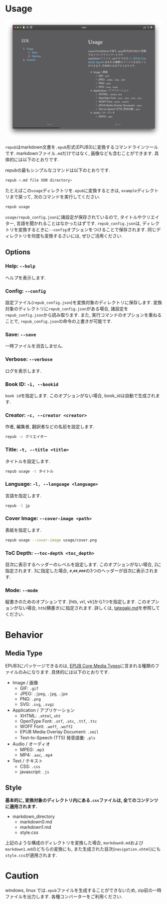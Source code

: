 # Usage
![image](image.png)

`repub`はmarkdown文書を`.epub`形式(EPUB3)に変換するコマンドラインツールです. 
markdownファイル`.md`だけではなく, 画像なども含むことができます. 具体的には以下のとおりです. 

repubの最もシンプルなコマンドは以下のとおりです. 

```bash
repub <.md file XOR directory>
```

たとえばこの`usage`ディレクトリを`.epub`に変換するときは, `example`ディレクトリまで戻って, 次のコマンドを実行してください. 

```bash
repub usage
```

`usage/repub_config.json`に諸設定が保存されているので, タイトルやクリエイター, 言語を聞かれることはなかったはずです. 
`repub_config.json`は, ディレクトリを変換するときに`--config`オプションをつけることで保存されます. 同じディレクトリを何度も変換するさいには, ぜひご活用ください. 

## Options
### Help: `--help`
ヘルプを表示します. 

### Config: `--config`
設定ファイル(`repub_config.json`)を変換対象のディレクトリに保存します. 
変換対象のディレクトリに`repub_config.json`がある場合, 諸設定を`repub_config.json`から読み取ります. 
また, 実行コマンドのオプションを重ねることで, `repub_config.json`の命令の上書きが可能です. 

### Save: `--save`
一時ファイルを消去しません. 

### Verbose: `--verbose`
ログを表示します. 

### Book ID: `-i, --bookid`
`book id`を指定します. このオプションがない場合, book_idは自動で生成されます. 

### Creator: `-c, --creator <creator>`
作者, 編集者, 翻訳者などの名前を設定します. 
```bash
repub -c クリエイター
```

### Title: `-t, --title <title>`
タイトルを設定します. 
```bash
repub usage -t タイトル
```

### Language: `-l, --language <language>`
言語を指定します.
```bash
repub -l jp
```

### Cover Image: `--cover-image <path>`
表紙を指定します. 

```bash
repub usage --cover-image usage/cover.png
```

### ToC Depth: `--toc-depth <toc_depth>`
目次に表示するヘッダーのレベルを設定します. このオプションがない場合, 2に指定されます. 
3に指定した場合, `#`,`##`,`###`の3つのヘッダーが目次に表示されます. 

### Mode: `--mode`
縦書きのためのオプションです. [htb, vrl, vlr]から1つを指定します. このオプションがない場合, `htb`(横書き)に指定されます. 
詳しくは, [tategaki.md](../tategaki_vertical/tategaki.md)を参照してください. 

# Behavior
## Media Type
EPUB3にパッケージできるのは, [EPUB Core Media Types](https://www.w3.org/publishing/epub3/epub-spec.html#sec-core-media-types)に含まれる種類のファイルのみになります. 具体的には以下のとおりです. 

- Image / 画像
    - GIF: `.gif`
    - JPEG: `.jpeg`, `.jpg`, `.jpe`
    - PNG: `.png`
    - SVG: `.svg`, `.svgz`
- Application / アプリケーション
    - XHTML: `.xhtml`, `xht`
    - OpenType Font: `.otf`, `.otc`, `.ttf`, `.ttc`
    - WOFF Font: `.woff`, `.woff2`
    - EPUB Media Overlay Document: `.smil`
    - Text-to-Speech (TTS) 発音語彙: `.pls`
- Audio / オーディオ
    - MPEG: `.mp3`
    - MP4: `.aac`, `.mp4`
- Text / テキスト
    - CSS: `.css`
    - javascript: `.js`

## Style
**基本的に, 変換対象のディレクトリ内にある`.css`ファイルは, 全てのコンテンツに適用されます.**

- markdown_directory
    - markdown0.md
    - markdown1.md
    - style.css

上記のような構成のディレクトリを変換した場合, `markdown0.md`および`markdown1.md`のどちらの変換にも, また生成された目次(`navigation.xhtml`)にも`style.css`が適用されます. 

# Caution
windows, linux では`.epub`ファイルを生成することができないため, zip前の一時ファイルを出力します. 各種コンバーターをご利用ください. 